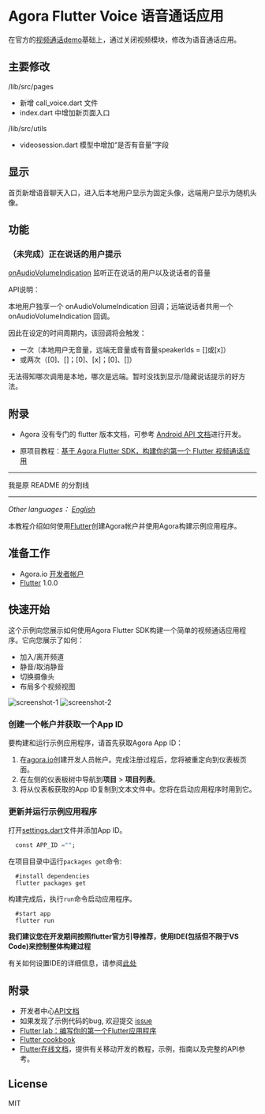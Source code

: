 # Agora Flutter Voice 语音通话应用

在官方的[视频通话demo](https://github.com/AgoraIO-Community/Agora-Flutter-Quickstart)基础上，通过关闭视频模块，修改为语音通话应用。

## 主要修改
/lib/src/pages

* 新增 call_voice.dart 文件
* index.dart 中增加新页面入口

/lib/src/utils

* videosession.dart 模型中增加“是否有音量”字段

## 显示

首页新增语音聊天入口，进入后本地用户显示为固定头像，远端用户显示为随机头像。

## 功能

### （未完成）正在说话的用户提示

[onAudioVolumeIndication](https://docs.agora.io/cn/Video/API%20Reference/java/classio_1_1agora_1_1rtc_1_1_i_rtc_engine_event_handler.html#a4d37f2b4d569fa787bb8c0e3ae8cd424) 监听正在说话的用户以及说话者的音量

API说明：

本地用户独享一个 onAudioVolumeIndication 回调；远端说话者共用一个 onAudioVolumeIndication 回调。

因此在设定的时间周期内，该回调将会触发：

* 一次（本地用户无音量，远端无音量或有音量speakerIds = []或[x]）
* 或两次（[0]、[]；[0]、[x]；[0]、[]）

无法得知哪次调用是本地，哪次是远端。暂时没找到显示/隐藏说话提示的好方法。

## 附录
* Agora 没有专门的 flutter 版本文档，可参考 [Android API 文档](https://docs.agora.io/cn/Video/API%20Reference/java/index.html)进行开发。

* 原项目教程：[基于 Agora Flutter SDK，构建你的第一个 Flutter 视频通话应用](https://rtcdeveloper.com/t/topic/12981)

---

我是原 README 的分割线

---

*Other languages： [English](README.en.md)*

本教程介绍如何使用[Flutter](https://flutter.io/)创建Agora帐户并使用Agora构建示例应用程序。

## 准备工作
 -  Agora.io [开发者帐户](https://dashboard.agora.io/signin/)
 -  [Flutter](https://flutter.io/) 1.0.0

## 快速开始
这个示例向您展示如何使用Agora Flutter SDK构建一个简单的视频通话应用程序。它向您展示了如何：

 - 加入/离开频道
 - 静音/取消静音
 - 切换摄像头
 - 布局多个视频视图

![screenshot-1](screenshot-1.png)
![screenshot-2](screenshot-2.png)


### 创建一个帐户并获取一个App ID
要构建和运行示例应用程序，请首先获取Agora App ID：

1. 在[agora.io](https://dashboard.agora.io/signin/)创建开发人员帐户。完成注册过程后，您将被重定向到仪表板页面。
2. 在左侧的仪表板树中导航到**项目** > **项目列表**。
3. 将从仪表板获取的App ID复制到文本文件中。您将在启动应用程序时用到它。

### 更新并运行示例应用程序

打开[settings.dart](lib/src/utils/settings.dart)文件并添加App ID。

```dart
  const APP_ID ="";
```

在项目目录中运行`packages get`命令:

```shell
  #install dependencies
  flutter packages get
```

构建完成后，执行`run`命令启动应用程序。

```shell
  #start app
  flutter run
```

**我们建议您在开发期间按照flutter官方引导推荐，使用IDE(包括但不限于VS Code)来控制整体构建过程**

有关如何设置IDE的详细信息，请参阅[此处](https://flutter.io/docs/get-started/editor?tab=vscode)

## 附录
* 开发者中心[API文档](https://docs.agora.io/en/)
* 如果发现了示例代码的bug, 欢迎提交 [issue](https://github.com/AgoraIO/Agora-Interactive-Broadcasting-Live-Streaming-Web/issues)
* [Flutter lab：编写你的第一个Flutter应用程序](https://flutter.io/docs/get-started/codelab)
* [Flutter cookbook](https://flutter.io/docs/cookbook)
* [Flutter在线文档](https://flutter.io/docs)，提供有关移动开发的教程，示例，指南以及完整的API参考。

## License
MIT

